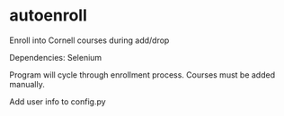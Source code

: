 # autoenroll
Enroll into Cornell courses during add/drop

Dependencies: Selenium 

Program will cycle through enrollment process. Courses must be added manually. 

Add user info to config.py
